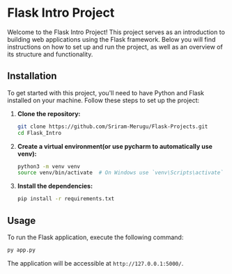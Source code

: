 
# Flask Intro Project

Welcome to the Flask Intro Project! This project serves as an introduction to building web applications using the Flask framework. Below you will find instructions on how to set up and run the project, as well as an overview of its structure and functionality.

## Installation

To get started with this project, you'll need to have Python and Flask installed on your machine. Follow these steps to set up the project:

1. **Clone the repository:**

   ```bash
   git clone https://github.com/Sriram-Merugu/Flask-Projects.git
   cd Flask_Intro
   ```

2. **Create a virtual environment(or use pycharm to automatically use venv):**

   ```bash
   python3 -m venv venv
   source venv/bin/activate  # On Windows use `venv\Scripts\activate`
   ```

3. **Install the dependencies:**

   ```bash
   pip install -r requirements.txt
   ```

## Usage

To run the Flask application, execute the following command:

```bash
py app.py
```

The application will be accessible at `http://127.0.0.1:5000/`.

